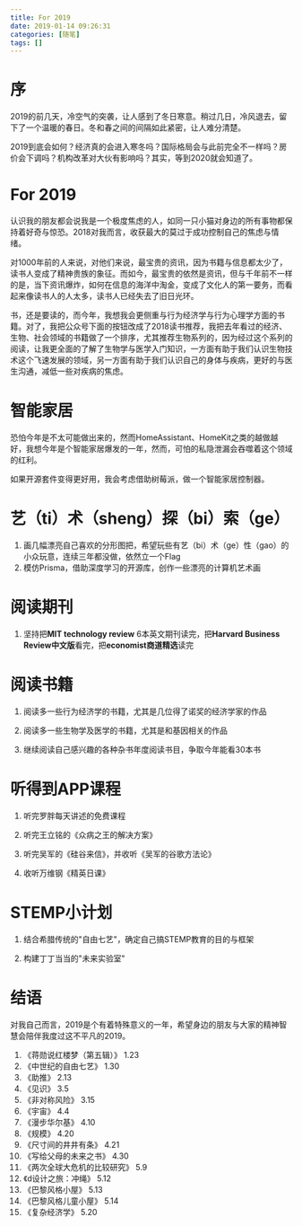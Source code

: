 ```yaml
---
title: For 2019
date: 2019-01-14 09:26:31
categories: [随笔]
tags: [] 
---
```

# 序

2019的前几天，冷空气的突袭，让人感到了冬日寒意。稍过几日，冷风退去，留下了一个温暖的春日。冬和春之间的间隔如此紧密，让人难分清楚。

2019到底会如何？经济真的会进入寒冬吗？国际格局会与此前完全不一样吗？房价会下调吗？机构改革对大伙有影响吗？其实，等到2020就会知道了。
<!-- more -->

# For 2019

认识我的朋友都会说我是一个极度焦虑的人，如同一只小猫对身边的所有事物都保持着好奇与惊恐。2018对我而言，收获最大的莫过于成功控制自己的焦虑与情绪。

对1000年前的人来说，对他们来说，最宝贵的资讯，因为书籍与信息都太少了，读书人变成了精神贵族的象征。而如今，最宝贵的依然是资讯，但与千年前不一样的是，当下资讯爆炸，如何在信息的海洋中淘金，变成了文化人的第一要务，而看起来像读书人的人太多，读书人已经失去了旧日光环。

书，还是要读的，而今年，我想我会更侧重与行为经济学与行为心理学方面的书籍。对了，我把公众号下面的按钮改成了2018读书推荐，我把去年看过的经济、生物、社会领域的书籍做了一个排序，尤其推荐生物系列的，因为经过这个系列的阅读，让我更全面的了解了生物学与医学入门知识，一方面有助于我们认识生物技术这个飞速发展的领域，另一方面有助于我们认识自己的身体与疾病，更好的与医生沟通，减低一些对疾病的焦虑。

# 智能家居

恐怕今年是不太可能做出来的，然而HomeAssistant、HomeKit之类的越做越好，我想今年是个智能家居爆发的一年，然而，可怕的私隐泄漏会吞噬着这个领域的红利。

如果开源套件变得更好用，我会考虑借助树莓派，做一个智能家居控制器。

# 艺（ti）术（sheng）探（bi）索（ge）

1. 画几幅漂亮自己喜欢的分形图把，希望玩些有艺（bi）术（ge）性（gao）的小众玩意，连续三年都没做，依然立一个Flag
1. 模仿Prisma，借助深度学习的开源库，创作一些漂亮的计算机艺术画

# 阅读期刊

1. 坚持把**MIT technology review** 6本英文期刊读完，把**Harvard Business Review中文版**看完，把**economist商道精选**读完

# 阅读书籍
1. 阅读多一些行为经济学的书籍，尤其是几位得了诺奖的经济学家的作品

1. 阅读多一些生物学及医学的书籍，尤其是和基因相关的作品

1. 继续阅读自己感兴趣的各种杂书年度阅读书目，争取今年能看30本书

# 听得到APP课程

1. 听完罗胖每天讲述的免费课程

1. 听完王立铭的《众病之王的解决方案》

1. 听完吴军的《硅谷来信》，并收听《吴军的谷歌方法论》

1. 收听万维钢《精英日课》

# STEMP小计划

1. 结合希腊传统的"自由七艺"，确定自己搞STEMP教育的目的与框架

1. 构建丁丁当当的"未来实验室"

# 结语

对我自己而言，2019是个有着特殊意义的一年，希望身边的朋友与大家的精神智慧会陪伴我度过这不平凡的2019。

1. 《蒋勋说红楼梦（第五辑）》 1.23
1. 《中世纪的自由七艺》 1.30
1. 《助推》 2.13
1. 《见识》 3.5
1. 《非对称风险》 3.15
1. 《宇宙》 4.4
1. 《漫步华尔基》 4.10
1. 《规模》 4.20
1. 《尺寸间的井井有条》 4.21
1. 《写给父母的未来之书》 4.30
1. 《两次全球大危机的比较研究》 5.9
1. 《d设计之旅：冲绳》 5.12
1. 《巴黎风格小屋》 5.13
1. 《巴黎风格儿童小屋》 5.14
1. 《复杂经济学》 5.20
